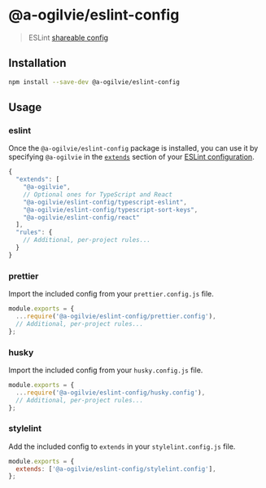 # @a-ogilvie/eslint-config

> ESLint [shareable config](http://eslint.org/docs/developer-guide/shareable-configs.html)

## Installation

```sh
npm install --save-dev @a-ogilvie/eslint-config
```

## Usage

### eslint

Once the `@a-ogilvie/eslint-config` package is installed, you can use it by specifying `@a-ogilvie` in the [`extends`](http://eslint.org/docs/user-guide/configuring#extending-configuration-files) section of your [ESLint configuration](http://eslint.org/docs/user-guide/configuring).

```js
{
  "extends": [
    "@a-ogilvie",
    // Optional ones for TypeScript and React
    "@a-ogilvie/eslint-config/typescript-eslint",
    "@a-ogilvie/eslint-config/typescript-sort-keys",
    "@a-ogilvie/eslint-config/react"
  ],
  "rules": {
    // Additional, per-project rules...
  }
}
```

### prettier

Import the included config from your `prettier.config.js` file.

```js
module.exports = {
  ...require('@a-ogilvie/eslint-config/prettier.config'),
  // Additional, per-project rules...
};
```

### husky

Import the included config from your `husky.config.js` file.

```js
module.exports = {
  ...require('@a-ogilvie/eslint-config/husky.config'),
  // Additional, per-project rules...
};
```

### stylelint

Add the included config to `extends` in your `stylelint.config.js` file.

```js
module.exports = {
  extends: ['@a-ogilvie/eslint-config/stylelint.config'],
};
```
